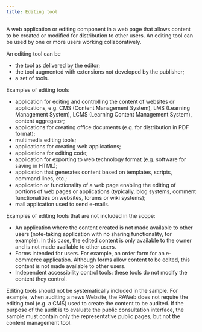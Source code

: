 ```yaml
---
title: Editing tool
---
```


A web application or editing component in a web page that allows content to be created or modified for distribution to other users. An editing tool can be used by one or more users working collaboratively.

An editing tool can be

- the tool as delivered by the editor;
- the tool augmented with extensions not developed by the publisher;
- a set of tools.

Examples of editing tools

- application for editing and controlling the content of websites or applications, e.g. CMS (Content Management System), LMS (Learning Management System), LCMS (Learning Content Management System), content aggregator;
- applications for creating office documents (e.g. for distribution in PDF format);
- multimedia editing tools;
- applications for creating web applications;
- applications for editing code;
- application for exporting to web technology format (e.g. software for saving in HTML);
- application that generates content based on templates, scripts, command lines, etc.;
- application or functionality of a web page enabling the editing of portions of web pages or applications (typically, blog systems, comment functionalities on websites, forums or wiki systems);
- mail application used to send e-mails.

Examples of editing tools that are not included in the scope:

- An application where the content created is not made available to other users (note-taking application with no sharing functionality, for example). In this case, the edited content is only available to the owner and is not made available to other users.
- Forms intended for users. For example, an order form for an e-commerce application. Although forms allow content to be edited, this content is not made available to other users.
- Independent accessibility control tools: these tools do not modify the content they control.

Editing tools should not be systematically included in the sample. For example, when auditing a news Website, the RAWeb does not require the editing tool (e.g. a CMS) used to create the content to be audited. If the purpose of the audit is to evaluate the public consultation interface, the sample must contain only the representative public pages, but not the content management tool.